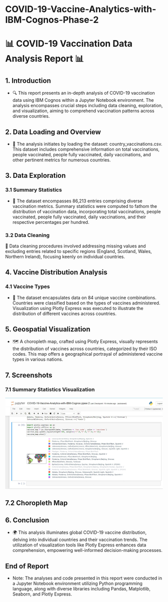 # COVID-19-Vaccine-Analytics-with-IBM-Cognos-Phase-2
# 📊 COVID-19 Vaccination Data Analysis Report 📊

## 1. Introduction
- 🔍 This report presents an in-depth analysis of COVID-19 vaccination data using IBM Cognos within a Jupyter Notebook environment. The analysis encompasses crucial steps including data cleaning, exploration, and visualization, aiming to comprehend vaccination patterns across diverse countries.

## 2. Data Loading and Overview
- 📂 The analysis initiates by loading the dataset: country_vaccinations.csv. This dataset includes comprehensive information on total vaccinations, people vaccinated, people fully vaccinated, daily vaccinations, and other pertinent metrics for numerous countries.

## 3. Data Exploration
### 3.1 Summary Statistics
- 🔢 The dataset encompasses 86,213 entries comprising diverse vaccination metrics. Summary statistics were computed to fathom the distribution of vaccination data, incorporating total vaccinations, people vaccinated, people fully vaccinated, daily vaccinations, and their respective percentages per hundred.

### 3.2 Data Cleaning
🧹 Data cleaning procedures involved addressing missing values and excluding entries related to specific regions (England, Scotland, Wales, Northern Ireland), focusing keenly on individual countries.

## 4. Vaccine Distribution Analysis
### 4.1 Vaccine Types
- 💉 The dataset encapsulates data on 84 unique vaccine combinations. Countries were classified based on the types of vaccines administered. Visualization using Plotly Express was executed to illustrate the distribution of different vaccines across countries.

## 5. Geospatial Visualization
- 🗺️ A choropleth map, crafted using Plotly Express, visually represents the distribution of vaccines across countries, categorized by their ISO codes. This map offers a geographical portrayal of administered vaccine types in various nations.

## 7. Screenshots
### 7.1 Summary Statistics Visualization
![Summary Statistics](https://github.com/ADVindiancoder/COVID-19-Vaccine-Analytics-with-IBM-Cognos-Phase-2/blob/main/2.jpeg)


## 7.2 Choropleth Map



##  6. Conclusion
- 🌍 This analysis illuminates global COVID-19 vaccine distribution, delving into individual countries and their vaccination trends. The utilization of visualization tools like Plotly Express enhances data comprehension, empowering well-informed decision-making processes.

## End of Report

- Note: The analyses and code presented in this report were conducted in a Jupyter Notebook environment utilizing Python programming language, along with diverse libraries including Pandas, Matplotlib, Seaborn, and Plotly Express.
